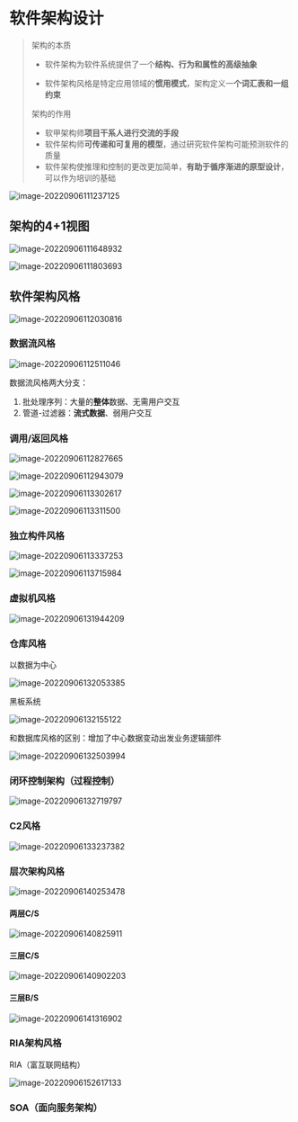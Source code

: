 # 软件架构设计

> 架构的本质
>
> - 软件架构为软件系统提供了一个**结构、行为和属性的高级抽象**
>
> - 软件架构风格是特定应用领域的**惯用模式**，架构定义一**个词汇表和一组约束**
>
> 架构的作用
>
> - 软甲架构师**项目干系人进行交流的手段**
> - 软件架构师**可传递和可复用的模型**，通过研究软件架构可能预测软件的质量
> - 软件架构使推理和控制的更改更加简单，**有助于循序渐进的原型设计**，可以作为培训的基础

![image-20220906111237125](软件架构设计/image-20220906111237125.png)

## 架构的4+1视图

![image-20220906111648932](软件架构设计/image-20220906111648932.png)

![image-20220906111803693](软件架构设计/image-20220906111803693.png)

## 软件架构风格

![image-20220906112030816](软件架构设计/image-20220906112030816.png)

### 数据流风格

![image-20220906112511046](软件架构设计/image-20220906112511046.png)

数据流风格两大分支：

1. 批处理序列：大量的**整体**数据、无需用户交互
2. 管道-过滤器：**流式数据**、弱用户交互

### 调用/返回风格

![image-20220906112827665](软件架构设计/image-20220906112827665.png)

![image-20220906112943079](软件架构设计/image-20220906112943079.png)

![image-20220906113302617](软件架构设计/image-20220906113302617.png)

![image-20220906113311500](软件架构设计/image-20220906113311500.png)

### 独立构件风格

![image-20220906113337253](软件架构设计/image-20220906113337253.png)

![image-20220906113715984](软件架构设计/image-20220906113715984.png)

### 虚拟机风格

![image-20220906131944209](软件架构设计/image-20220906131944209.png)

### 仓库风格

以数据为中心

![image-20220906132053385](软件架构设计/image-20220906132053385.png)

黑板系统

![image-20220906132155122](软件架构设计/image-20220906132155122.png)

和数据库风格的区别：增加了中心数据变动出发业务逻辑部件

![image-20220906132503994](软件架构设计/image-20220906132503994.png)

### 闭环控制架构（过程控制）

![image-20220906132719797](软件架构设计/image-20220906132719797.png)

### C2风格

![image-20220906133237382](软件架构设计/image-20220906133237382.png)

### 层次架构风格

![image-20220906140253478](软件架构设计/image-20220906140253478.png)

#### 两层C/S

![image-20220906140825911](软件架构设计/image-20220906140825911.png)

#### 三层C/S

![image-20220906140902203](软件架构设计/image-20220906140902203.png)

#### 三层B/S

![image-20220906141316902](软件架构设计/image-20220906141316902.png)

### RIA架构风格

RIA（富互联网结构）

![image-20220906152617133](软件架构设计/image-20220906152617133.png)

### SOA（面向服务架构）

